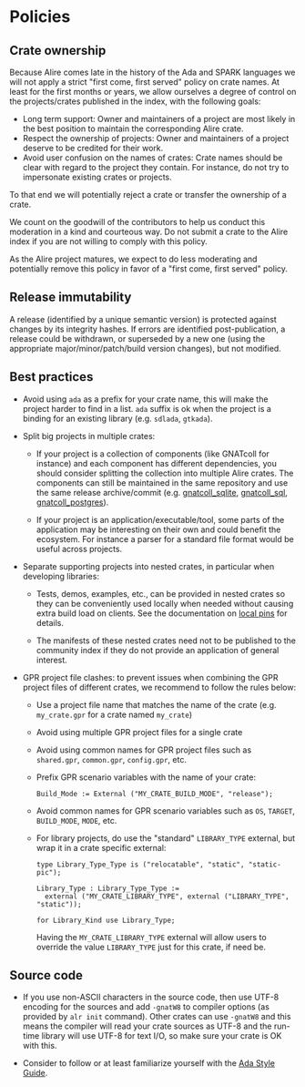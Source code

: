 # Policies

## Crate ownership

Because Alire comes late in the history of the Ada and SPARK languages we will
not apply a strict "first come, first served" policy on crate names. At least for
the first months or years, we allow ourselves a degree of control on the
projects/crates published in the index, with the following goals:

- Long term support: Owner and maintainers of a project are most likely in the
  best position to maintain the corresponding Alire crate.
- Respect the ownership of projects: Owner and maintainers of a project deserve
  to be credited for their work.
- Avoid user confusion on the names of crates: Crate names should be clear with
  regard to the project they contain. For instance, do not try to impersonate
  existing crates or projects.

To that end we will potentially reject a crate or transfer the ownership of
a crate.

We count on the goodwill of the contributors to help us conduct this moderation
in a kind and courteous way. Do not submit a crate to the Alire index if you
are not willing to comply with this policy.

As the Alire project matures, we expect to do less moderating and potentially
remove this policy in favor of a "first come, first served" policy.

## Release immutability

A release (identified by a unique semantic version) is protected against
changes by its integrity hashes. If errors are identified post-publication, a
release could be withdrawn, or superseded by a new one (using the appropriate
major/minor/patch/build version changes), but not modified.

## Best practices

 - Avoid using `ada` as a prefix for your crate name, this will make the
   project harder to find in a list. `ada` suffix is ok when the project is a
   binding for an existing library (e.g. `sdlada`, `gtkada`).

 - Split big projects in multiple crates:

    - If your project is a collection of components (like GNATcoll for
      instance) and each component has different dependencies, you should
      consider splitting the collection into multiple Alire crates. The
      components can still be maintained in the same repository and use the
      same release archive/commit (e.g.
      [gnatcoll_sqlite](https://alire.ada.dev/crates/gnatcoll_sqlite),
      [gnatcoll_sql](https://alire.ada.dev/crates/gnatcoll_sql),
      [gnatcoll_postgres](https://alire.ada.dev/crates/gnatcoll_postgres)).

    - If your project is an application/executable/tool, some parts of the
      application may be interesting on their own and could benefit the
      ecosystem. For instance a parser for a standard file format would be
      useful across projects.

- Separate supporting projects into nested crates, in particular when
  developing libraries:

  - Tests, demos, examples, etc., can be provided in nested crates so they can
    be conveniently used locally when needed without causing extra build load
    on clients. See the documentation on
    [local pins](catalog-format-spec#using-pins-for-crate-testing) for
    details.

  - The manifests of these nested crates need not to be published to the
    community index if they do not provide an application of general interest.

 - GPR project file clashes: to prevent issues when combining the GPR project
   files of different crates, we recommend to follow the rules below:

    - Use a project file name that matches the name of the crate (e.g.
      `my_crate.gpr` for a crate named `my_crate`)

    - Avoid using multiple GPR project files for a single crate

    - Avoid using common names for GPR project files such as `shared.gpr`,
      `common.gpr`, `config.gpr`, etc.

    - Prefix GPR scenario variables with the name of your crate:
      ```
      Build_Mode := External ("MY_CRATE_BUILD_MODE", "release");
      ```

    - Avoid common names for GPR scenario variables such as `OS`, `TARGET`,
      `BUILD_MODE`, `MODE`, etc.

    - For library projects, do use the "standard" `LIBRARY_TYPE` external, but
      wrap it in a crate specific external:

      ```
      type Library_Type_Type is ("relocatable", "static", "static-pic");

      Library_Type : Library_Type_Type :=
        external ("MY_CRATE_LIBRARY_TYPE", external ("LIBRARY_TYPE", "static"));

      for Library_Kind use Library_Type;
      ```
      Having the `MY_CRATE_LIBRARY_TYPE` external will allow users to override
      the value `LIBRARY_TYPE` just for this crate, if need be.

## Source code

 - If you use non-ASCII characters in the source code, then use UTF-8 encoding
   for the sources and add `-gnatW8` to compiler options (as provided by
  `alr init` command). Other crates can use `-gnatW8` and this means the
   compiler will read your crate sources as UTF-8 and the run-time library
   will use UTF-8 for text I/O, so make sure your crate is OK with this.

 - Consider to follow or at least familiarize yourself with the
   [Ada Style Guide](https://ada-lang.io/docs/style-guide/Ada_Style_Guide).
